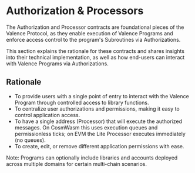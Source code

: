 # Authorization & Processors

The Authorization and Processor contracts are foundational pieces of the Valence Protocol, as they enable execution of Valence Programs and enforce access control to the program's Subroutines via Authorizations.

This section explains the rationale for these contracts and shares insights into their technical implementation, as well as how end-users can interact with Valence Programs via Authorizations.

## Rationale

- To provide users with a single point of entry to interact with the Valence Program through controlled access to library functions.
- To centralize user authorizations and permissions, making it easy to control application access.
- To have a single address (Processor) that will execute the authorized messages. On CosmWasm this uses execution queues and permissionless ticks; on EVM the Lite Processor executes immediately (no queues).
- To create, edit, or remove different application permissions with ease.

Note: Programs can optionally include libraries and accounts deployed across multiple domains for certain multi-chain scenarios.
